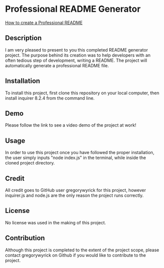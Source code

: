 # Professional README Generator

[How to create a Professional README](https://coding-boot-camp.github.io/full-stack/github/professional-readme-guide)

## Description

I am very pleased to present to you this completed README generator project. The purpose behind its creation was to help developers with an often tedious step of development, writing a README. The project will automatically generate a professional README file.

## Installation

To install this project, first clone this repository on your local computer, then install inquirer 8.2.4 from the command line.

## Demo

Please follow the link to see a video demo of the project at work!

## Usage

In order to use this project once you have followed the proper installation, the user simply inputs "node index.js" in the terminal, while inside the cloned project directory.

## Credit

All credit goes to GitHub user gregorywyrick for this project, however inquirer.js and node.js are the only reason the project runs correctly.

## License

No license was used in the making of this project.

## Contribution

Although this project is completed to the extent of the project scope, please contact gregorywyrick on Github if you would like to contribute to the project.

